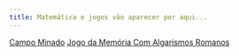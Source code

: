 ```yaml
---
title: Matemática e jogos vão aparecer por aqui...
---
```


<html>
  <head>
    <meta charset = "utf-8"/>
  </head>
  <body>
    <a href="CampoMinado.html">Campo Minado</a>
    <a href="JogoDaMemoria.html">Jogo da Memória Com Algarismos Romanos</a>
  </body>
</html>
